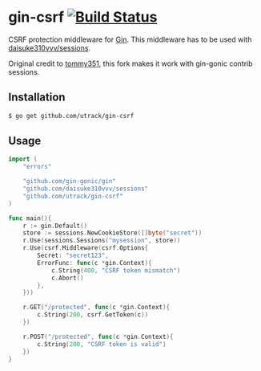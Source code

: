 # gin-csrf [![Build Status](https://travis-ci.org/utrack/gin-csrf.svg?branch=master)](https://travis-ci.org/utrack/gin-csrf)

CSRF protection middleware for [Gin]. This middleware has to be used with [daisuke310vvv/sessions](https://github.com/daisuke310vvv/sessions).

Original credit to [tommy351](https://github.com/tommy351/gin-csrf), this fork makes it work with gin-gonic contrib sessions.

## Installation

``` bash
$ go get github.com/utrack/gin-csrf
```

## Usage

``` go
import (
    "errors"

    "github.com/gin-gonic/gin"
    "github.com/daisuke310vvv/sessions"
    "github.com/utrack/gin-csrf"
)

func main(){
    r := gin.Default()
    store := sessions.NewCookieStore([]byte("secret"))
    r.Use(sessions.Sessions("mysession", store))
    r.Use(csrf.Middleware(csrf.Options{
        Secret: "secret123",
        ErrorFunc: func(c *gin.Context){
            c.String(400, "CSRF token mismatch")
			c.Abort()
        },
    }))

    r.GET("/protected", func(c *gin.Context){
        c.String(200, csrf.GetToken(c))
    })

    r.POST("/protected", func(c *gin.Context){
        c.String(200, "CSRF token is valid")
    })
}
```

[Gin]: http://gin-gonic.github.io/gin/
[gin-sessions]: https://github.com/utrack/gin-sessions

